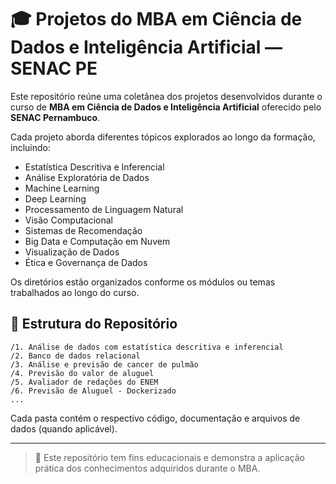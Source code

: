 # 🎓 Projetos do MBA em Ciência de Dados e Inteligência Artificial — SENAC PE

Este repositório reúne uma coletânea dos projetos desenvolvidos durante o curso de **MBA em Ciência de Dados e Inteligência Artificial** oferecido pelo **SENAC Pernambuco**.

Cada projeto aborda diferentes tópicos explorados ao longo da formação, incluindo:

* Estatística Descritiva e Inferencial
* Análise Exploratória de Dados
* Machine Learning
* Deep Learning
* Processamento de Linguagem Natural
* Visão Computacional
* Sistemas de Recomendação
* Big Data e Computação em Nuvem
* Visualização de Dados
* Ética e Governança de Dados

Os diretórios estão organizados conforme os módulos ou temas trabalhados ao longo do curso.

## 📁 Estrutura do Repositório

```
/1. Análise de dados com estatística descritiva e inferencial
/2. Banco de dados relacional
/3. Análise e previsão de cancer de pulmão
/4. Previsão do valor de aluguel
/5. Avaliador de redações do ENEM
/6. Previsão de Aluguel - Dockerizado
...
```

Cada pasta contém o respectivo código, documentação e arquivos de dados (quando aplicável).

---

> 📌 Este repositório tem fins educacionais e demonstra a aplicação prática dos conhecimentos adquiridos durante o MBA.


